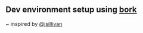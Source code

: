 ## Dev environment setup using [bork](https://github.com/mattly/bork)

~ inspired by [@jsillivan](https://github.com/jsullivan/dotfiles)

